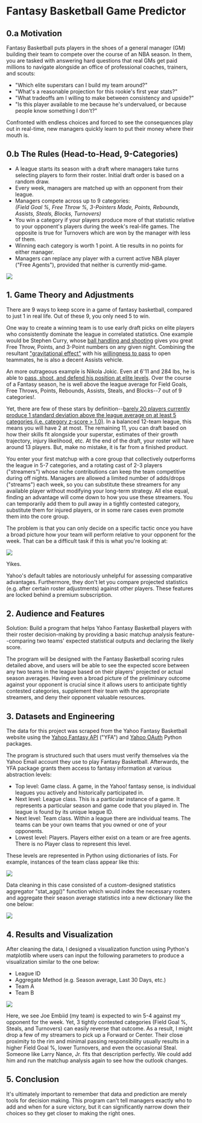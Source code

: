 # Fantasy Basketball Game Predictor

## 0.a Motivation
Fantasy Basketball puts players in the shoes of a general manager (GM) building their team to compete over the course of an NBA season. In them, you are tasked with answering hard questions that real GMs get paid millions to navigate alongside an office of professional coaches, trainers, and scouts: 

- "Which elite superstars can I build my team around?"
- "What's a reasonable projection for this rookie's first year stats?"
- "What tradeoffs am I willing to make between consistency and upside?"
- "Is this player available to me because he's undervalued, or because people know something I don't?"

Confronted with endless choices and forced to see the consequences play out in real-time, new managers quickly learn to put their money where their mouth is.

## 0.b The Rules (Head-to-Head, 9-Categories)
  - A league starts its season with a draft where managers take turns selecting players to form their roster. Initial draft order is based on a random draw.
  - Every week, managers are matched up with an opponent from their league.
  - Managers compete across up to 9 categories: \
    _(Field Goal %, Free Throw %, 3-Pointers Made, Points, Rebounds, Assists, Steals, Blocks, Turnovers)_
  - You win a category if your players produce more of that statistic relative to your opponent's players during the week's real-life games. The opposite is true for Turnovers which are won by the manager with less of them. 
  - Winning each category is worth 1 point. A tie results in no points for either manager.
  - Managers can replace any player with a current active NBA player ("Free Agents"), provided that neither is currently mid-game. 

![](https://github.com/mattguev/hoop-dreams/blob/main/yfmatchup.JPG?raw=true)

## 1. Game Theory and Adjustments

There are 9 ways to keep score in a game of fantasy basketball, compared to just 1 in real life. Out of these 9, you only need 5 to win.

One way to create a winning team is to use early draft picks on elite players who consistently dominate the league in correlated statistics. One example would be Stephen Curry, whose [ball handling and shooting](https://www.youtube.com/watch?v=7fPcse1phtk) gives you great Free Throw, Points, and 3-Point numbers on any given night. Combining the resultant ["gravitational effect"](https://www.youtube.com/watch?v=lh8s93wXkCc) with his [willingness to pass](https://www.youtube.com/watch?v=rL_OflGAg1M) to open teammates, he is also a decent Assists vehicle.

An more outrageous example is Nikola Jokic. Even at 6'11 and 284 lbs, he is able to [pass, shoot, and defend his position at elite levels](https://www.youtube.com/watch?v=hQQQDc98efQ). Over the course of a Fantasy season, he is well above the league average for Field Goals, Free Throws, Points, Rebounds, Assists, Steals, and Blocks--7 out of 9 categories!.

Yet, there are few of these stars by definition--[barely 20 players currently produce 1 standard deviation above the league average on at least 5 categories (i.e. category z-score > 1.0)](https://hashtagbasketball.com/fantasy-basketball-rankings). In a balanced 12-team league, this means you will have 2 at most. The remaining 11, you can draft based on how their skills fit alongside your superstar, estimates of their growth trajectory, injury likelihood, etc. At the end of the draft, your roster will have around 13 players. But, make no mistake, it is far from a finished product.

You enter your first matchup with a core group that collectively outperforms the league in 5-7 categories, and a rotating cast of 2-3 players ("streamers") whose niche contributions can keep the team competitive during off nights. Managers are allowed a limited number of adds/drops ("streams") each week, so you can substitute these streamers for any available player without modifying your long-term strategy. All else equal, finding an advantage will come down to how you use these streamers. You can temporarily add them to pull away in a tightly contested category, substitute them for injured players, or in some rare cases even promote them into the core group. 

The problem is that you can only decide on a specific tactic once you have a broad picture how your team will perform relative to your opponent for the week. That can be a difficult task if this is what you're looking at:

![](https://github.com/mattguev/hoop-dreams/blob/main/yfmatchup2.JPG?raw=true)

Yikes. 

Yahoo's default tables are notoriously unhelpful for assessing comparative advantages. Furthermore, they don't let you compare projected statistics (e.g. after certain roster adjustments) against other players. These features are locked behind a premium subscription.

## 2. Audience and Features
Solution: Build a program that helps Yahoo Fantasy Basketball players with their roster decision-making by providing a basic matchup analysis feature--comparing two teams' expected statistical outputs and declaring the likely score.

The program will be designed with the Fantasy Basketball scoring rules detailed above, and users will be able to see the expected score between any two teams in the league based on their players' projected or actual season averages. Having even a broad picture of the preliminary outcome against your opponent is crucial since it allows users to anticipate tightly contested categories, supplement their team with the appropriate streamers, and deny their opponent valuable resources. 

## 3. Datasets and Engineering 

The data for this project was scraped from the Yahoo Fantasy Basketball website using the [Yahoo Fantasy API](https://yahoo-fantasy-api.readthedocs.io/en/latest/introduction.html) ("YFA") and [Yahoo OAuth](https://pypi.org/project/yahoo-oauth/) Python packages.

The program is structured such that users must verify themselves via the Yahoo Email account they use to play Fantasy Basketball. Afterwards, the YFA package grants them access to fantasy information at various abstraction levels:
- Top level: Game class. A game, in the Yahoo! fantasy sense, is individual leagues you actively and historically participated in.
- Next level: League class. This is a particular instance of a game. It represents a particular season and game code that you played in. The league is found by its unique league ID.
- Next level: Team class. Within a league there are individual teams. The teams can be your own teams that you owned or one of your opponents.
- Lowest level: Players. Players either exist on a team or are free agents. There is no Player class to represent this level.

These levels are represented in Python using dictionaries of lists. For example, instances of the team class appear like this:

![](https://github.com/mattguev/hoop-dreams/blob/main/roster1.JPG?raw=true)

Data cleaning in this case consisted of a custom-designed statistics aggregator "stat_agg()" function which would index the necessary rosters and aggregate their season average statistics into a new dictionary like the one below:

![](https://github.com/mattguev/hoop-dreams/blob/main/cleanroster.JPG?raw=true)

## 4. Results and Visualization

After cleaning the data, I designed a visualization function using Python's matplotlib where users can input the following parameters to produce a visualization similar to the one below: 
- League ID
- Aggregate Method (e.g. Season average, Last 30 Days, etc.)
- Team A
- Team B 

![](https://github.com/mattguev/hoop-dreams/blob/main/matchupviz1.JPG?raw=true)

Here, we see Joe Embiid (my team) is expected to win 5-4 against my opponent for the week. Yet, 3 tightly contested categories (Field Goal %, Steals, and Turnovers) can easily reverse that outcome. As a result, I might drop a few of my streamers to pick up a Forward or Center. Their close proximity to the rim and minimal passing responsibility usually results in a higher Field Goal %, lower Turnovers, and even the occasional Steal. Someone like Larry Nance, Jr. fits that description perfectly. We could add him and run the matchup analysis again to see how the outlook changes. 

## 5. Conclusion
It's ultimately important to remember that data and prediction are merely tools for decision making. This program can't tell managers exactly who to add and when for a sure victory, but it can significantly narrow down their choices so they get closer to making the right ones.
